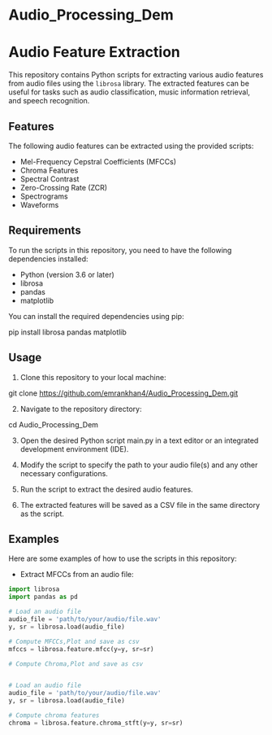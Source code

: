 # Audio_Processing_Dem
# Audio Feature Extraction

This repository contains Python scripts for extracting various audio features from audio files using the `librosa` library. The extracted features can be useful for tasks such as audio classification, music information retrieval, and speech recognition.

## Features

The following audio features can be extracted using the provided scripts:

- Mel-Frequency Cepstral Coefficients (MFCCs)
- Chroma Features
- Spectral Contrast
- Zero-Crossing Rate (ZCR)
- Spectrograms
- Waveforms

## Requirements

To run the scripts in this repository, you need to have the following dependencies installed:

- Python (version 3.6 or later)
- librosa
- pandas
- matplotlib

You can install the required dependencies using pip:



pip install librosa pandas matplotlib


## Usage

1. Clone this repository to your local machine:



git clone https://github.com/emrankhan4/Audio_Processing_Dem.git


2. Navigate to the repository directory:



cd Audio_Processing_Dem


3. Open the desired Python script main.py in a text editor or an integrated development environment (IDE).

4. Modify the script to specify the path to your audio file(s) and any other necessary configurations.

5. Run the script to extract the desired audio features.

6. The extracted features will be saved as a CSV file in the same directory as the script.

## Examples

Here are some examples of how to use the scripts in this repository:

- Extract MFCCs from an audio file:

```python
import librosa
import pandas as pd

# Load an audio file
audio_file = 'path/to/your/audio/file.wav'
y, sr = librosa.load(audio_file)

# Compute MFCCs,Plot and save as csv 
mfccs = librosa.feature.mfcc(y=y, sr=sr)

# Compute Chroma,Plot and save as csv 


# Load an audio file
audio_file = 'path/to/your/audio/file.wav'
y, sr = librosa.load(audio_file)

# Compute chroma features
chroma = librosa.feature.chroma_stft(y=y, sr=sr)
```